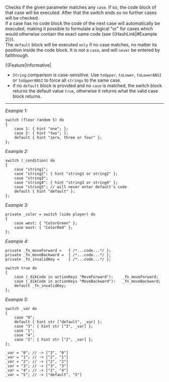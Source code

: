 Checks if the given parameter matches any `case`. If so, the code block of that case will be executed. After that the switch ends so no further cases will be checked.<br>
If a case has no code block the code of the next case will automatically be executed, making it possible to formulate a logical "or" for cases which would otherwise contain the exact same code (see {{HashLink|#Example 2}}).<br>
The `default` block will be executed `only` if no case matches, no matter its position inside the code block. It is not a `case`, and will `never` be entered by fallthrough.

{{Feature|Informative|
* `String` comparison is case-sensitive. Use `toUpper`, `toLower`, `toLowerANSI` or `toUpperANSI` to force all `strings` to the same case.
* if no `default` block is provided and no `case` is matched, the switch block returns the default value `true`, otherwise it returns what the valid case block returns.


---
*Example 1:*
```sqf
switch (floor random 5) do
{
	case 1: { hint "one"; };
	case 2: { hint "two"; };
	default { hint "zero, three or four" };
};
```

*Example 2:*
<!-- this example is referenced in Description -->

```sqf
switch (_condition) do
{
	case "string1";
	case "string2": { hint "string1 or string2" };
	case "string3";
	case "string4": { hint "string3 or string4" };
	case "string5"; // will never enter default's code
	default { hint "default" };
};
```

*Example 3:*
```sqf
private _color = switch (side player) do
{
	case west: { "ColorGreen" };
	case east: { "ColorRed" };
};
```

*Example 4:*
```sqf
private _fn_moveForward =	{ /*...code...*/ };
private _fn_moveBackward =	{ /*...code...*/ };
private _fn_invalidKey =	{ /*...code...*/ };

switch true do
{
	case (_dikCode in actionKeys "MoveForward"):	_fn_moveForward;
	case (_dikCode in actionKeys "MoveBackward"):	_fn_moveBackward;
	default _fn_invalidKey;
};
```

*Example 5:*
```sqf
switch _var do
{
	case "0";
	default { hint str ["default", _var] };
	case "3": { hint str ["3", _var] };
	case "1";
	case "4";
	case "2": { hint str ["2", _var] };
};

_var = "0"; // -> ["3", "0"]
_var = "1"; // -> ["2", "1"]
_var = "2"; // -> ["2", "2"]
_var = "3"; // -> ["3", "3"]
_var = "4"; // -> ["2", "4"]
_var = "5"; // -> ["default", "5"]
```